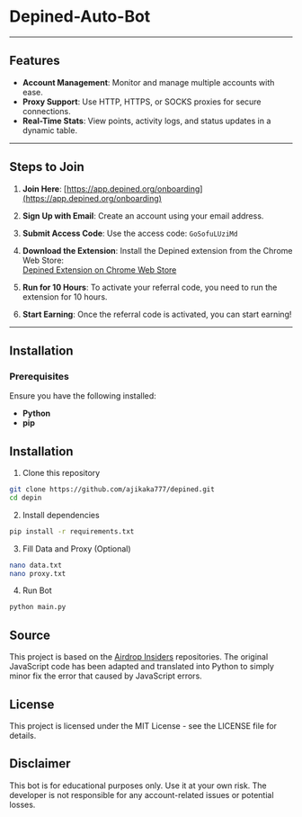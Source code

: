 # Depined-Auto-Bot

---

## Features

- **Account Management**: Monitor and manage multiple accounts with ease.
- **Proxy Support**: Use HTTP, HTTPS, or SOCKS proxies for secure connections.
- **Real-Time Stats**: View points, activity logs, and status updates in a dynamic table.

---

## Steps to Join

1. **Join Here**: [https://app.depined.org/onboarding](https://app.depined.org/onboarding)

2. **Sign Up with Email**: Create an account using your email address.

3. **Submit Access Code**: Use the access code: `GoSofuLUziMd`

4. **Download the Extension**: Install the Depined extension from the Chrome Web Store:  
   [Depined Extension on Chrome Web Store](https://chromewebstore.google.com/detail/depined/pjlappmodaidbdjhmhifbnnmmkkicjoc)

5. **Run for 10 Hours**: To activate your referral code, you need to run the extension for 10 hours.

6. **Start Earning**: Once the referral code is activated, you can start earning!

---

## Installation

### Prerequisites

Ensure you have the following installed:
- **Python** 
- **pip**

## Installation

1. Clone this repository

```bash
git clone https://github.com/ajikaka777/depined.git
cd depin
```
2. Install dependencies

```bash
pip install -r requirements.txt
```
3. Fill Data and Proxy (Optional)

```bash
nano data.txt
nano proxy.txt
```
4. Run Bot

```bash
python main.py
```
## Source

This project is based on the [Airdrop Insiders](https://github.com/airdropinsiders) repositories. The original JavaScript code has been adapted and translated into Python to simply minor fix the error that caused by JavaScript errors. 

## License

This project is licensed under the MIT License - see the LICENSE file for details.

## Disclaimer

This bot is for educational purposes only. Use it at your own risk. The developer is not responsible for any account-related issues or potential losses.
